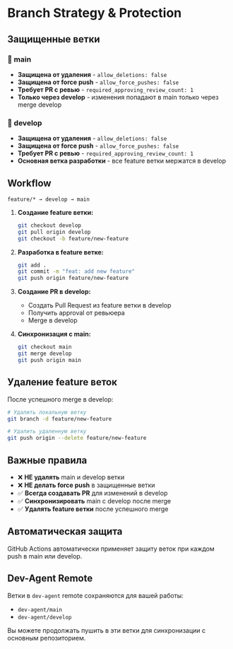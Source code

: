 # Branch Strategy & Protection

## Защищенные ветки

### 🚫 main
- **Защищена от удаления** - `allow_deletions: false`
- **Защищена от force push** - `allow_force_pushes: false`
- **Требует PR с ревью** - `required_approving_review_count: 1`
- **Только через develop** - изменения попадают в main только через merge develop

### 🚫 develop  
- **Защищена от удаления** - `allow_deletions: false`
- **Защищена от force push** - `allow_force_pushes: false`
- **Требует PR с ревью** - `required_approving_review_count: 1`
- **Основная ветка разработки** - все feature ветки мержатся в develop

## Workflow

```
feature/* → develop → main
```

1. **Создание feature ветки:**
   ```bash
   git checkout develop
   git pull origin develop
   git checkout -b feature/new-feature
   ```

2. **Разработка в feature ветке:**
   ```bash
   git add .
   git commit -m "feat: add new feature"
   git push origin feature/new-feature
   ```

3. **Создание PR в develop:**
   - Создать Pull Request из feature ветки в develop
   - Получить approval от ревьюера
   - Merge в develop

4. **Синхронизация с main:**
   ```bash
   git checkout main
   git merge develop
   git push origin main
   ```

## Удаление feature веток

После успешного merge в develop:
```bash
# Удалить локальную ветку
git branch -d feature/new-feature

# Удалить удаленную ветку
git push origin --delete feature/new-feature
```

## Важные правила

- ❌ **НЕ удалять** main и develop ветки
- ❌ **НЕ делать force push** в защищенные ветки
- ✅ **Всегда создавать PR** для изменений в develop
- ✅ **Синхронизировать** main с develop после merge
- ✅ **Удалять feature ветки** после успешного merge

## Автоматическая защита

GitHub Actions автоматически применяет защиту веток при каждом push в main или develop.

## Dev-Agent Remote

Ветки в `dev-agent` remote сохраняются для вашей работы:
- `dev-agent/main`
- `dev-agent/develop`

Вы можете продолжать пушить в эти ветки для синхронизации с основным репозиторием.
